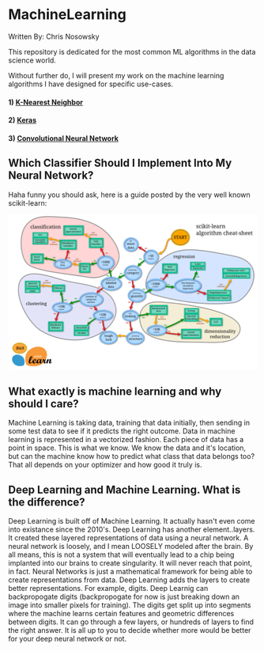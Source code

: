 # MachineLearning
Written By: Chris Nosowsky

This repository is dedicated for the most common ML algorithms in the data science world.

Without further do, I will present my work on the machine learning algorithms I have designed for specific use-cases.

#### 1) [K-Nearest Neighbor](https://github.com/ChrisNosowsky/MachineLearning/tree/master/KNearestNeighbor)
#### 2) [Keras](https://github.com/ChrisNosowsky/MachineLearning/tree/master/Keras)
#### 3) [Convolutional Neural Network](https://github.com/ChrisNosowsky/MachineLearning/tree/master/CNN%20Classifier)

## Which Classifier Should I Implement Into My Neural Network?
Haha funny you should ask, here is a guide posted by the very well known scikit-learn:

![alt text](https://github.com/ChrisNosowsky/MachineLearning/blob/master/src/imgs/ml_map.png "scikit-learn classifier image")

## What exactly is machine learning and why should I care?
Machine Learning is taking data, training that data initially, then sending in some test data to see if it predicts the right outcome. Data in machine learning is represented in a vectorized fashion. Each piece of data has a point in space. This is what we know. We know the data and it's location, but can the machine know how to predict what class that data belongs too? That all depends on your optimizer and how good it truly is.

## Deep Learning and Machine Learning. What is the difference?
Deep Learning is built off of Machine Learning. It actually hasn't even come into existance since the 2010's. Deep Learning has another element..layers. It created these layered representations of data using a neural network. A neural network is loosely, and I mean LOOSELY modeled after the brain. By all means, this is not a system that will eventually lead to a chip being implanted into our brains to create singularity. It will never reach that point, in fact. Neural Networks is just a mathematical framework for being able to create representations from data. Deep Learning adds the layers to create better representations. For example, digits. Deep Learnig can backpropogate digits (backpropogate for now is just breaking down an image into smaller pixels for training). The digits get split up into segments where the machine learns certain features and geometric differences between digits. It can go through a few layers, or hundreds of layers to find the right answer. It is all up to you to decide whether more would be better for your deep neural network or not.

